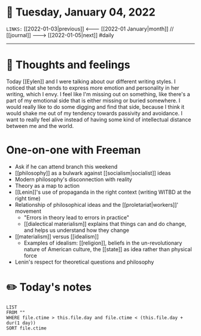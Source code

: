 # 📅 Tuesday, January 04, 2022
`LINKS:` [[2022-01-03|previous]] <--- [[2022-01 January|month]] // [[journal]] ---> [[2022-01-05|next]] 
#daily

---
# 💭 Thoughts and feelings
Today [[Eylen]] and I were talking about our different writing styles. I noticed that she tends to express more emotion and personality in her writing, which I envy. I feel like I'm missing out on something, like there's a part of my emotional side that is either missing or buried somewhere. I would really like to do some digging and find that side, because I think it would shake me out of my tendency towards passivity and avoidance. I want to really feel alive instead of having some kind of intellectual distance between me and the world. 

# One-on-one with Freeman
- Ask if he can attend branch this weekend
- [[philosophy]] as a bulwark against [[socialism|socialist]] ideas
- Modern philosophy's disconnection with reality
- Theory as a map to action
- [[Lenin]]'s use of propaganda in the right context (writing WITBD at the right time)
- Relationship of philosophical ideas and the [[proletariat|workers]]' movement
	- "Errors in theory lead to errors in practice"
	- [[dialectical materialism]] explains that things can and do change, and helps us understand how they change 
-  [[materialism]] versus [[idealism]]
	- Examples of idealism: [[religion]], beliefs in the un-revolutionary nature of American culture, the [[state]] as idea rather than physical force
- Lenin's respect for theoretical questions and philosophy

# ✏️ Today's notes
```dataview
LIST 
FROM ""
WHERE file.ctime > this.file.day and file.ctime < (this.file.day + dur(1 day))
SORT file.ctime
```
